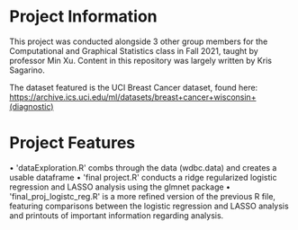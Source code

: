 # Project Information
This project was conducted alongside 3 other group members for the Computational and Graphical Statistics class in Fall 2021, taught by professor Min Xu.
Content in this repository was largely written by Kris Sagarino.

The dataset featured is the UCI Breast Cancer dataset, found here: https://archive.ics.uci.edu/ml/datasets/breast+cancer+wisconsin+(diagnostic)

# Project Features
• 'dataExploration.R' combs through the data (wdbc.data) and creates a usable dataframe
• 'final project.R' conducts a ridge regularized logistic regression and LASSO analysis using the glmnet package
• 'final_proj_logistc_reg.R' is a more refined version of the previous R file, featuring comparisons between the logistic regression and LASSO analysis and printouts of important information regarding analysis.